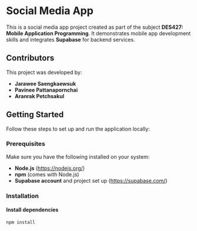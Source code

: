 # Social Media App

This is a social media app project created as part of the subject **DES427: Mobile Application Programming**. It demonstrates mobile app development skills and integrates **Supabase** for backend services.
## Contributors

This project was developed by:
- **Jarawee Saengkaewsuk**
- **Pavinee Pattanapornchai**
- **Aranrak Petchsakul**

## Getting Started

Follow these steps to set up and run the application locally:

### Prerequisites

Make sure you have the following installed on your system:
- **Node.js** (https://nodejs.org/)
- **npm** (comes with Node.js)
- **Supabase account** and project set up (https://supabase.com/)

### Installation
#### Install dependencies
```bash
npm install

